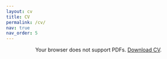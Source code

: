 ```yaml
---
layout: cv
title: CV
permalink: /cv/
nav: true
nav_order: 5
---
```


<div style="text-align:center;">
  <object data="{{ '/assets/pdf/example_pdf.pdf' | relative_url }}" 
          type="application/pdf" 
          width="100%" 
          height="900px">
    <p>Your browser does not support PDFs. 
       <a href="{{ '/assets/pdf/example_pdf.pdf' | relative_url }}">Download CV</a>.
    </p>
  </object>
</div>

